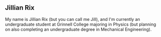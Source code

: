 ## Jillian Rix

My name is Jillian Rix (but you can call me Jill), and I'm currently an undergraduate student at Grinnell College majoring in Physics (but planning on also completing an undergraduate degree in Mechanical Engineering).

